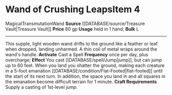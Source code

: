 ﻿---
bulk: L
id: '2276'
item_category: Wands
item_subcategory: Specialty Wands
level: '4'
name: Wand of Crushing Leaps
price: 80 gp
rarity: Common
school: Transmutation
source: '[[DATABASE/source/Treasure Vault|Treasure Vault]]'
subcategory: wand
trait:
- '[[DATABASE/trait/Magical|Magical]]'
- '[[DATABASE/trait/Transmutation|Transmutation]]'
- '[[DATABASE/trait/Wand|Wand]]'
type: Item
usage: held in 1 hand

---
# Wand of Crushing Leaps<span class="item-type">Item 4</span>

<span class="item-trait">Magical</span><span class="item-trait">Transmutation</span><span class="item-trait">Wand</span>
**Source** [[DATABASE/source/Treasure Vault|Treasure Vault]] 
**Price** 80 gp
**Usage** held in 1 hand; **Bulk** L

---
This supple, light wooden wand drifts to the ground like a feather or leaf when dropped, landing unharmed. A thin coil of metal wraps around the wand's handle.
**Activate** Cast a Spell **Frequency** once per day, plus overcharge; **Effect** You cast [[DATABASE/spell/Jump|jump]], but can jump up to 60 feet. When you land you shatter the ground, making each creature in a 5-foot emanation [[DATABASE/condition/Flat-Footed|flat-footed]] until the start of its next turn. In addition, the space you land in and all squares in the emanation become difficult terrain for 1 minute.
**Craft Requirements** Supply a casting of 1st-level _jump_.